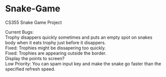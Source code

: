 # Snake-Game
CS355 Snake Game Project

Current Bugs:  
Trophy disappers quickly sometimes and puts an empty spot on snakes body when it eats trophy just before it disappers.  
Fixed: Trophies might be dissapering too quickly.  
Fixed: Trophies are appearing outside the border.  
Display the points to screen?  
Low Priority: You can spam input key and make the snake go faster than the specified refresh speed.
